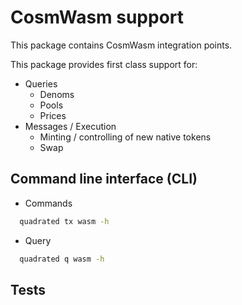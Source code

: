 # CosmWasm support

This package contains CosmWasm integration points.

This package provides first class support for:

- Queries
  - Denoms
  - Pools
  - Prices
- Messages / Execution
  - Minting / controlling of new native tokens
  - Swap


## Command line interface (CLI)

- Commands

```sh
  quadrated tx wasm -h
```

- Query

```sh
  quadrated q wasm -h
```

## Tests
